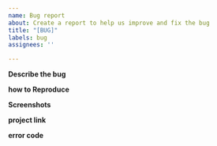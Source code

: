 ```yaml
---
name: Bug report
about: Create a report to help us improve and fix the bug
title: "[BUG]"
labels: bug
assignees: ''

---
```


**Describe the bug**


**how to Reproduce**


**Screenshots**


**project link**


**error code**
